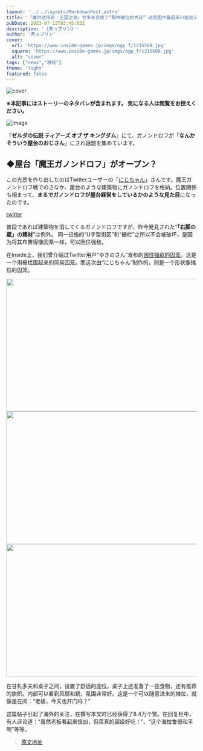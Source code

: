 ```yaml
---
layout: '../../layouts/MarkdownPost.astro'
title: '『塞尔达传说：王国之泪』甘多夫变成了“那种摊位的大叔”-这张图片看起来只能这么说，获得了8.4万个赞'
pubDate: 2023-07-13T03:45:03Z
description: '《茶っプリン》'
author: '茶っプリン'
cover:
  url: 'https://www.inside-games.jp/imgs/ogp_f/1215509.jpg'
  square: 'https://www.inside-games.jp/imgs/ogp_f/1215509.jpg'
  alt: "cover"
tags: ["news","游戏"]
theme: 'light'
featured: false
---
```


![cover](https://www.inside-games.jp/imgs/ogp_f/1215509.jpg)

**※本記事にはストーリーのネタバレが含まれます。 気になる人は閲覧をお控えください。**

![image](https://www.inside-games.jp/imgs/zoom/1215510.jpg)

『**ゼルダの伝説 ティアーズ オブ ザ キングダム**』にて、ガノンドロフが「**なんかそういう屋台のおじさん**」にされ話題を集めています。

## ◆屋台「魔王ガノンドロフ」がオープン？

この光景を作り出したのはTwitterユーザーの「[にじちゃん](https://twitter.com/pm0200kt)」さんです。魔王ガノンドロフ戦でのさなか、屋台のような建築物にガノンドロフを格納。位置関係も相まって、**まるでガノンドロフが屋台経営をしているかのような見た目**になったのです。

[twitter](https://twitter.com/pm0200kt/status/1678395874697949184)

普段であれば建築物を消してくるガノンドロフですが、昨今発見された“**「右脚の蔵」の建材**”は例外。
同一设施的“U字型街区”和“栅栏”之所以不会被破坏，是因为将其布置得像囚笼一样，可以困住强敌。

在Inside上，我们曾介绍过Twitter用户“ゆきのさん”发布的<a target="_blank" rel="noopener noreferrer" href="https://www.inside-games.jp/article/2023/07/10/147120.html">困住强敌的囚笼</a>。这是一个用栅栏围起来的简易囚笼。而这次由“にじちゃん”制作的，则是一个形状像摊位的囚笼。

<img src="https://www.inside-games.jp/imgs/zoom/1215504.jpg" width="640" height="351">
<img src="https://www.inside-games.jp/imgs/zoom/1215505.jpg" width="640" height="351">
<img src="https://www.inside-games.jp/imgs/zoom/1215506.jpg" width="640" height="351">

在甘札多夫和桌子之间，设置了舒适的座位。桌子上还准备了一些食物，还有推荐的旗帜。内部可以看到风扇和锅，氛围非常好。这是一个可以随意进来的摊位，就像是在问：“老板，今天也开门吗？”

这篇帖子引起了海外的关注，在撰写本文时已经获得了8.4万个赞。在回复栏中，有人评论道：“虽然老板看起来很凶，但菜真的超级好吃！”、“这个海拉鲁很和平啊”等等。

>[原文地址](https://www.inside-games.jp/article/2023/07/13/147170.html)  